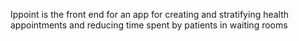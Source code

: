 Ippoint is the front end for an app for creating and stratifying health appointments and reducing time spent by patients in waiting rooms
